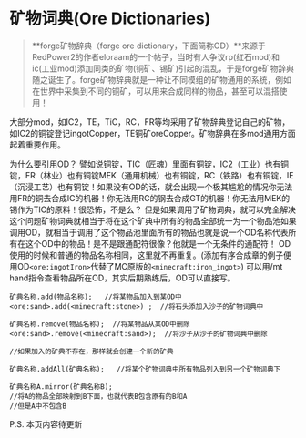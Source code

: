 # 矿物词典\(Ore Dictionaries\)

> **forge矿物辞典（forge ore dictionary，下面简称OD）**来源于RedPower2的作者eloraam的一个帖子，当时有人争议rp\(红石mod\)和ic\(工业mod\)添加同类的矿物\(铜矿、锡矿\)引起的混乱，于是forge矿物辞典随之诞生了。forge矿物辞典就是一种让不同模组的矿物通用的系统，例如在世界中采集到不同的铜矿，可以用来合成同样的物品，甚至可以混搭使用！

大部分mod，如IC2，TE，TiC，RC，FR等均采用了矿物辞典登记自己的矿物，如IC2的铜锭登记ingotCopper，TE铜矿oreCopper。矿物辞典在多mod通用方面起着重要作用。

为什么要引用OD？ 譬如说铜锭，TIC（匠魂）里面有铜锭，IC2（工业）也有铜锭，FR（林业）也有铜锭MEK（通用机械）也有铜锭，RC（铁路）也有铜锭，IE（沉浸工艺）也有铜锭！如果没有OD的话，就会出现一个极其尴尬的情况你无法用FR的铜去合成IC的机器！你无法用RC的钢去合成GT的机器！你无法用MEK的锡作为TIC的原料！很恐怖，不是么？ 但是如果调用了矿物词典，就可以完全解决这个问题矿物词典就相当于将在这个矿典中所有的物品全部统一为一个物品池如果调用OD，就相当于调用了这个物品池里面所有的物品也就是说一个OD名称代表所有在这个OD中的物品！是不是跟通配符很像？他就是一个无条件的通配符！ OD使用的时候和普通的物品名称相同，这里就不再重复。\(添加有序合成章的例子便用OD`<ore:ingotIron>`代替了MC原版的`<minecraft:iron_ingot>`\) 可以用/mt hand指令查看物品所在OD，其实后期熟练后，OD可以直接写。

```text
矿典名称.add(物品名称);   //将某物品加入到某OD中
<ore:sand>.add(<minecraft:stone>) ;  //将石头添加入沙子的矿物词典中

矿典名称.remove(物品名称);  //将某物品从某OD中删除
<ore:sand>.remove(<minecraft:sand>);  //将沙子从沙子的矿物词典中删除

//如果加入的矿典不存在，那样就会创建一个新的矿典

矿典名称.addAll(矿典名称);   //将某个矿物词典中所有物品列入到另一个矿物词典下

矿典名称A.mirror(矿典名称B);
//将A的物品全部映射到B下面，也就代表B包含原有的B和A
//但是A中不包含B
```

P.S. 本页内容待更新
